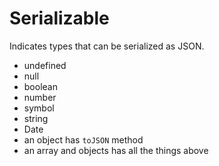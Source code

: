 # Serializable

Indicates types that can be serialized as JSON.

- undefined
- null
- boolean
- number
- symbol
- string
- Date
- an object has `toJSON` method
- an array and objects has all the things above
